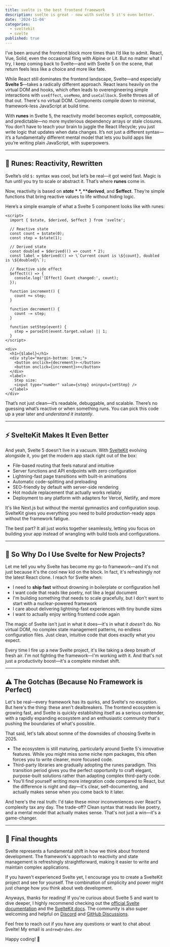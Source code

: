 ```yaml
---
title: svelte is the best frontend framework
description: svelte is great - now with svelte 5 it's even better.
date: '2024-11-04'
categories:
  - sveltekit
  - svelte
published: true
---
```


I’ve been around the frontend block more times than I’d like to admit. React, Vue, Solid, even the occasional fling with Alpine or Lit. But no matter what I try, I keep coming back to Svelte—and with Svelte 5 on the scene, that return feels less like a choice and more like fate.

While React still dominates the frontend landscape, Svelte—and especially **Svelte 5**—takes a radically different approach. React leans heavily on the virtual DOM and hooks, which often leads to overengineering simple interactions with `useEffect`, `useMemo`, and `useCallback`. Svelte throws all of that out. There's no virtual DOM. Components compile down to minimal, framework-less JavaScript at build time.

With **runes** in Svelte 5, the reactivity model becomes explicit, composable, and predictable—no more mysterious dependency arrays or stale closures. You don’t have to teach your brain to juggle the React lifecycle; you just write logic that updates when data changes. It’s not just a different syntax—it’s a fundamentally different mental model that lets you build apps like you’re writing plain JavaScript, with superpowers.

---

## 🔮 Runes: Reactivity, Rewritten

Svelte’s old `$:` syntax was cool, but let’s be real—it got weird fast. Magic is fun until you try to scale or abstract it. That’s where **runes** come in.

Now, reactivity is based on **$state**, **$derived**, and **$effect**. They’re simple functions that bring reactive values to life without hiding logic.

Here’s a simple example of what a Svelte 5 component looks like with runes:

```svelte
<script>
  import { $state, $derived, $effect } from 'svelte';

  // Reactive state
  const count = $state(0);
  const step = $state(1);

  // Derived state
  const doubled = $derived(() => count * 2);
  const label = $derived(() => \`Current count is \${count}, doubled is \${doubled}\`);

  // Reactive side effect
  $effect(() => {
    console.log('[Effect] Count changed:', count);
  });

  function increment() {
    count += step;
  }

  function decrement() {
    count -= step;
  }

  function setStep(event) {
    step = parseInt(event.target.value) || 1;
  }
</script>

<div>
  <h1>{$label}</h1>
  <div style="margin-bottom: 1rem;">
    <button onclick={decrement}>-</button>
    <button onclick={increment}>+</button>
  </div>
  <label>
    Step size:
    <input type="number" value={step} oninput={setStep} />
  </label>
</div>
```

That’s not just clean—it’s readable, debuggable, and scalable. There’s no guessing what’s reactive or when something runs. You can pick this code up a year later and _understand it instantly_.

---

## ⚡️ SvelteKit Makes It Even Better

And yeah, Svelte 5 doesn't live in a vacuum. With [SvelteKit](https://kit.svelte.dev/) evolving alongside it, you get the modern app stack right out of the box:

- File-based routing that feels natural and intuitive
- Server functions and API endpoints with zero configuration
- Lightning-fast page transitions with built-in animations
- Automatic code-splitting and preloading
- SEO-friendly by default with server-side rendering
- Hot module replacement that actually works reliably
- Deployment to any platform with adapters for Vercel, Netlify, and more

It's like Next.js but without the mental gymnastics and configuration soup. SvelteKit gives you everything you need to build production-ready apps without the framework fatigue.

The best part? It all just works together seamlessly, letting you focus on building your app instead of wrangling with build tools and configurations.

---

## 💬 So Why Do I Use Svelte for New Projects?

Let me tell you why Svelte has become my go-to framework—and it's not just because it's the cool new kid on the block. In fact, it's refreshingly _not_ the latest React clone. I reach for Svelte when:

- I need to **ship fast** without drowning in boilerplate or configuration hell
- I want code that reads like poetry, not like a legal document
- I'm building something that needs to scale gracefully, but I don't want to start with a nuclear-powered framework
- I care about delivering lightning-fast experiences with tiny bundle sizes
- I want to actually enjoy writing frontend code again

The magic of Svelte isn't just in what it does—it's in what it _doesn't_ do. No virtual DOM, no complex state management patterns, no endless configuration files. Just clean, intuitive code that does exactly what you expect.

Every time I fire up a new Svelte project, it's like taking a deep breath of fresh air. I'm not fighting the framework—I'm working _with_ it. And that's not just a productivity boost—it's a complete mindset shift.

---

## ⚠️ The Gotchas (Because No Framework is Perfect)

Let's be real—every framework has its quirks, and Svelte's no exception. But here's the thing: these aren't dealbreakers. The frontend ecosystem is growing fast, and Svelte is quickly establishing itself as a serious contender, with a rapidly expanding ecosystem and an enthusiastic community that's pushing the boundaries of what's possible.

That said, let's talk about somne of the downsides of choosing Svelte in 2025.

- The ecosystem is still maturing, particularly around Svelte 5's innovative features. While you might miss some niche npm packages, this often forces you to write cleaner, more focused code.
- Third-party libraries are gradually adopting the runes paradigm. This transition period gives you the perfect opportunity to craft elegant, purpose-built solutions rather than adapting complex third-party code.
- You'll find yourself writing more integration code compared to React, but the difference is night and day—it's clear, self-documenting, and actually makes sense when you come back to it later.

And here's the real truth: I'd take these minor inconveniences over React's complexity tax any day. The trade-off? Clean syntax that reads like poetry, and a mental model that actually makes sense. That's not just a win—it's a game-changer.

---

## 🏁 Final thoughts

Svelte represents a fundamental shift in how we think about frontend development. The framework's approach to reactivity and state management is refreshingly straightforward, making it easier to write and maintain complex applications.

If you haven't experienced Svelte yet, I encourage you to create a SvelteKit project and see for yourself. The combination of simplicity and power might just change how you think about web development.

Anyways, thanks for reading! If you're curious about Svelte 5 and want to dive deeper, I highly recommend checking out the [official Svelte documentation](https://svelte.dev/docs) and the [SvelteKit docs](https://kit.svelte.dev/docs). The community is also super welcoming and helpful on [Discord](https://svelte.dev/chat) and [GitHub Discussions](https://github.com/sveltejs/svelte/discussions).

Feel free to reach out if you have any questions or want to chat about Svelte! My email is `andrew@rubes.dev`

Happy coding! 🚀
